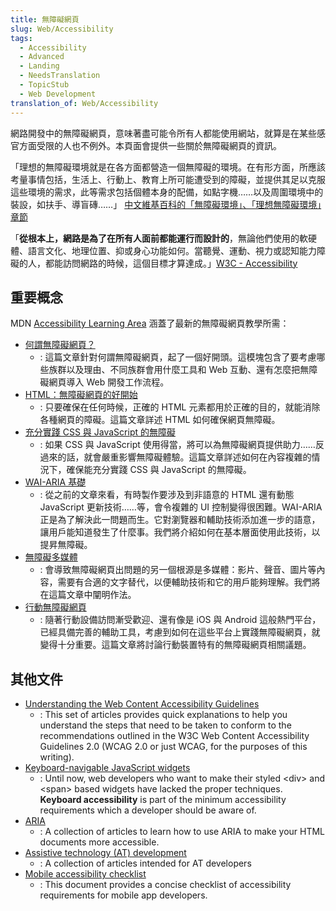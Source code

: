 ```yaml
---
title: 無障礙網頁
slug: Web/Accessibility
tags:
  - Accessibility
  - Advanced
  - Landing
  - NeedsTranslation
  - TopicStub
  - Web Development
translation_of: Web/Accessibility
---
```

網路開發中的無障礙網頁，意味著盡可能令所有人都能使用網站，就算是在某些感官方面受限的人也不例外。本頁面會提供一些關於無障礙網頁的資訊。

「理想的無障礙環境就是在各方面都營造一個無障礙的環境。在有形方面，所應該考量事情包括，生活上、行動上、教育上所可能遭受到的障礙，並提供其足以克服這些環境的需求，此等需求包括個體本身的配備，如點字機……以及周圍環境中的裝設，如扶手、導盲磚……」 [中文維基百科的「無障礙環境」、「理想無障礙環境」章節](https://zh.wikipedia.org/wiki/%E7%84%A1%E9%9A%9C%E7%A4%99%E7%92%B0%E5%A2%83)

「**從根本上，網路是為了在所有人面前都能運行而設計的**，無論他們使用的軟硬體、語言文化、地理位置、抑或身心功能如何。當聽覺、運動、視力或認知能力障礙的人，都能訪問網路的時候，這個目標才算達成。」[W3C - Accessibility](http://www.w3.org/standards/webdesign/accessibility)

## 重要概念

MDN [Accessibility Learning Area](/zh-TW/docs/Learn/Accessibility) 涵蓋了最新的無障礙網頁教學所需：

- [何謂無障礙網頁？](/zh-TW/docs/Learn/Accessibility/What_is_accessibility)
  - : 這篇文章針對何謂無障礙網頁，起了一個好開頭。這模塊包含了要考慮哪些族群以及理由、不同族群會用什麼工具和 Web 互動、還有怎麼把無障礙網頁導入 Web 開發工作流程。
- [HTML：無障礙網頁的好開始](/zh-TW/docs/Learn/Accessibility/HTML)
  - : 只要確保在任何時候，正確的 HTML 元素都用於正確的目的，就能消除各種網頁的障礙。這篇文章詳述 HTML 如何確保網頁無障礙。
- [充分實踐 CSS 與 JavaScript 的無障礙](/zh-TW/docs/Learn/Accessibility/CSS_and_JavaScript)
  - : 如果 CSS 與 JavaScript 使用得當，將可以為無障礙網頁提供助力……反過來的話，就會嚴重影響無障礙體驗。這篇文章詳述如何在內容複雜的情況下，確保能充分實踐 CSS 與 JavaScript 的無障礙。
- [WAI-ARIA 基礎](/zh-TW/docs/Learn/Accessibility/WAI-ARIA_basics)
  - : 從之前的文章來看，有時製作要涉及到非語意的 HTML 還有動態 JavaScript 更新技術……等，會令複雜的 UI 控制變得很困難。WAI-ARIA 正是為了解決此一問題而生。它對瀏覽器和輔助技術添加進一步的語意，讓用戶能知道發生了什麼事。我們將介紹如何在基本層面使用此技術，以提昇無障礙。
- [無障礙多媒體](/zh-TW/docs/Learn/Accessibility/Multimedia)
  - : 會導致無障礙網頁出問題的另一個根源是多媒體：影片、聲音、圖片等內容，需要有合適的文字替代，以便輔助技術和它的用戶能夠理解。我們將在這篇文章中闡明作法。
- [行動無障礙網頁](/zh-TW/docs/Learn/Accessibility/Mobile)
  - : 隨著行動設備訪問漸受歡迎、還有像是 iOS 與 Android 這般熱門平台，已經具備完善的輔助工具，考慮到如何在這些平台上實踐無障礙網頁，就變得十分重要。這篇文章將討論行動裝置特有的無障礙網頁相關議題。

## 其他文件

- [Understanding the Web Content Accessibility Guidelines](/zh-TW/docs/Web/Accessibility/Understanding_WCAG)
  - : This set of articles provides quick explanations to help you understand the steps that need to be taken to conform to the recommendations outlined in the W3C Web Content Accessibility Guidelines 2.0 (WCAG 2.0 or just WCAG, for the purposes of this writing).
- [Keyboard-navigable JavaScript widgets](/zh-TW/Accessibility/Keyboard-navigable_JavaScript_widgets)
  - : Until now, web developers who want to make their styled \<div> and \<span> based widgets have lacked the proper techniques. **Keyboard accessibility** is part of the minimum accessibility requirements which a developer should be aware of.
- [ARIA](/zh-TW/docs/Accessibility/ARIA)
  - : A collection of articles to learn how to use ARIA to make your HTML documents more accessible.
- [Assistive technology (AT) development](/zh-TW/docs/Accessibility/AT_Development)
  - : A collection of articles intended for AT developers
- [Mobile accessibility checklist](/zh-TW/docs/Web/Accessibility/Mobile_accessibility_checklist)
  - : This document provides a concise checklist of accessibility requirements for mobile app developers.
